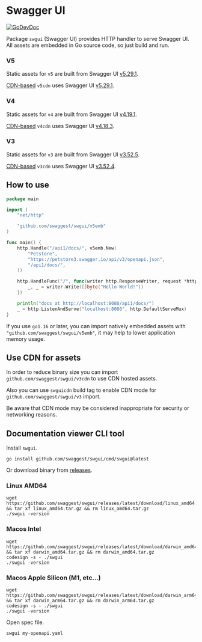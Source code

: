 # Swagger UI

[![GoDevDoc](https://img.shields.io/badge/dev-doc-00ADD8?logo=go)](https://pkg.go.dev/github.com/swaggest/swgui)

Package `swgui` (Swagger UI) provides HTTP handler to serve Swagger UI. All assets are embedded in Go source code, so
just build and run.

### V5

Static assets for `v5` are built from Swagger
UI [v5.29.1](https://github.com/swagger-api/swagger-ui/releases/tag/v5.29.1).

[CDN-based](https://cdnjs.com/libraries/swagger-ui) `v5cdn` uses Swagger
UI [v5.29.1](https://github.com/swagger-api/swagger-ui/releases/tag/v5.29.1).

### V4

Static assets for `v4` are built from Swagger
UI [v4.19.1](https://github.com/swagger-api/swagger-ui/releases/tag/v4.19.1).

[CDN-based](https://cdnjs.com/libraries/swagger-ui) `v4cdn` uses Swagger
UI [v4.18.3](https://github.com/swagger-api/swagger-ui/releases/tag/v4.18.3).

### V3

Static assets for `v3` are built from Swagger
UI [v3.52.5](https://github.com/swagger-api/swagger-ui/releases/tag/v3.52.5).

[CDN-based](https://cdnjs.com/libraries/swagger-ui) `v3cdn` uses Swagger
UI [v3.52.4](https://github.com/swagger-api/swagger-ui/releases/tag/v3.52.4).

## How to use

```go
package main

import (
	"net/http"

	"github.com/swaggest/swgui/v5emb"
)

func main() {
	http.Handle("/api1/docs/", v5emb.New(
		"Petstore",
		"https://petstore3.swagger.io/api/v3/openapi.json",
		"/api1/docs/",
	))

	http.HandleFunc("/", func(writer http.ResponseWriter, request *http.Request) {
		_, _ = writer.Write([]byte("Hello World!"))
	})

	println("docs at http://localhost:8080/api1/docs/")
	_ = http.ListenAndServe("localhost:8080", http.DefaultServeMux)
}
```


If you use `go1.16` or later, you can import natively embedded assets with `"github.com/swaggest/swgui/v5emb"`, it may
help to lower application memory usage.

## Use CDN for assets

In order to reduce binary size you can import `github.com/swaggest/swgui/v3cdn` to use CDN hosted assets.

Also you can use `swguicdn` build tag to enable CDN mode for `github.com/swaggest/swgui/v3` import.

Be aware that CDN mode may be considered inappropriate for security or networking reasons.

## Documentation viewer CLI tool

Install `swgui`.

```
go install github.com/swaggest/swgui/cmd/swgui@latest
```

Or download binary from [releases](https://github.com/swaggest/swgui/releases).

### Linux AMD64

```
wget https://github.com/swaggest/swgui/releases/latest/download/linux_amd64.tar.gz && tar xf linux_amd64.tar.gz && rm linux_amd64.tar.gz
./swgui -version
```

### Macos Intel

```
wget https://github.com/swaggest/swgui/releases/latest/download/darwin_amd64.tar.gz && tar xf darwin_amd64.tar.gz && rm darwin_amd64.tar.gz
codesign -s - ./swgui
./swgui -version
```

### Macos Apple Silicon (M1, etc...)

```
wget https://github.com/swaggest/swgui/releases/latest/download/darwin_arm64.tar.gz && tar xf darwin_arm64.tar.gz && rm darwin_arm64.tar.gz
codesign -s - ./swgui
./swgui -version
```

Open spec file.

```
swgui my-openapi.yaml
```
